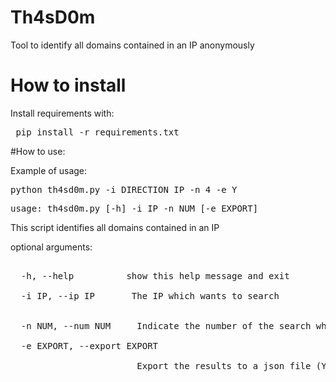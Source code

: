 # Th4sD0m
Tool to identify all domains contained in an IP anonymously

# How to install

Install requirements with:

<pre> pip install -r requirements.txt </pre>

#How to use:

Example of usage: 

<pre>python th4sd0m.py -i DIRECTION_IP -n 4 -e Y</pre>


<pre>usage: th4sd0m.py [-h] -i IP -n NUM [-e EXPORT]</pre>


This script identifies all domains contained in an IP

optional arguments:

<pre>

  -h, --help          show this help message and exit
  
  -i IP, --ip IP       The IP which wants to search
 
  
  -n NUM, --num NUM     Indicate the number of the search which you want to do
  
  -e EXPORT, --export EXPORT
  
                        Export the results to a json file (Y/N)
 </pre>
